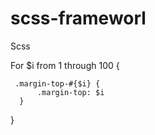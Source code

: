 # scss-frameworl

Scss

For $i from 1 through 100 {

     .margin-top-#{$i} {
          .margin-top: $i
      }

}
